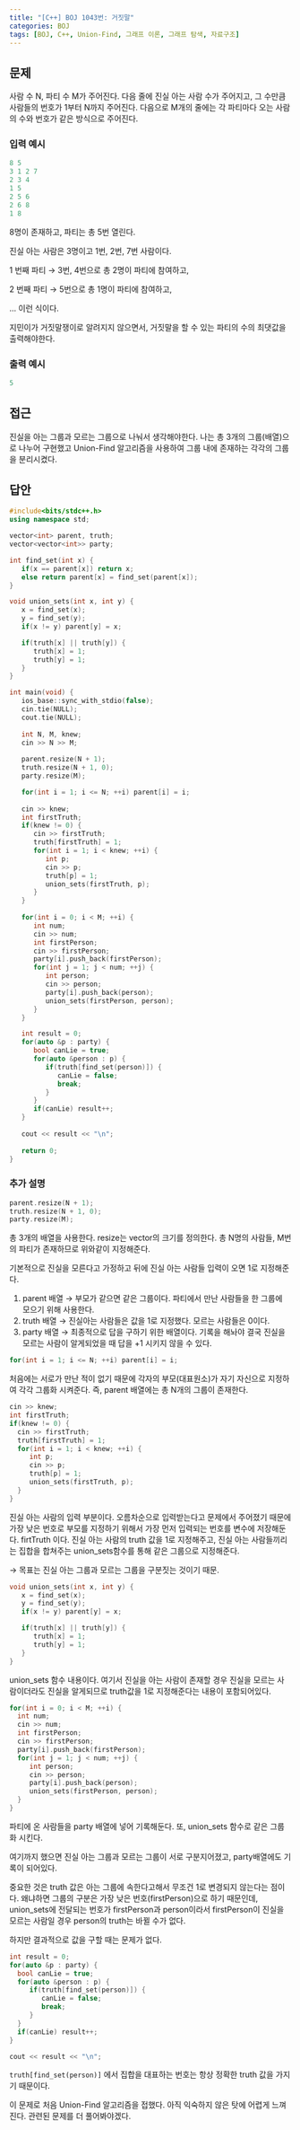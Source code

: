 ```yaml
---
title: "[C++] BOJ 1043번: 거짓말"
categories: BOJ
tags: [BOJ, C++, Union-Find, 그래프 이론, 그래프 탐색, 자료구조]
---
```


## 문제

사람 수 N, 파티 수 M가 주어진다. 다음 줄에 진실 아는 사람 수가 주어지고, 그 수만큼 사람들의 번호가 1부터 N까지 주어진다. 다음으로 M개의 줄에는 각 파티마다 오는 사람의 수와 번호가 같은 방식으로 주어진다.

### 입력 예시

```cpp
8 5
3 1 2 7
2 3 4
1 5
2 5 6
2 6 8
1 8
```

8명이 존재하고, 파티는 총 5번 열린다.

진실 아는 사람은 3명이고 1번, 2번, 7번 사람이다.

1 번째 파티 → 3번, 4번으로 총 2명이 파티에 참여하고,

2 번째 파티 → 5번으로 총 1명이 파티에 참여하고,

… 이런 식이다.

지민이가 거짓말쟁이로 알려지지 않으면서, 거짓말을 할 수 있는 파티의 수의 최댓값을 출력해야한다.

### 출력 예시

```cpp
5
```

## 접근

진실을 아는 그룹과 모르는 그룹으로 나눠서 생각해야한다. 나는 총 3개의 그룹(배열)으로 나누어 구현했고 Union-Find 알고리즘을 사용하여 그룹 내에 존재하는 각각의 그룹을 분리시켰다.

## 답안

```cpp
#include<bits/stdc++.h>
using namespace std;

vector<int> parent, truth;
vector<vector<int>> party;

int find_set(int x) {
   if(x == parent[x]) return x;
   else return parent[x] = find_set(parent[x]);
}

void union_sets(int x, int y) {
   x = find_set(x);
   y = find_set(y);
   if(x != y) parent[y] = x;

   if(truth[x] || truth[y]) {
      truth[x] = 1;
      truth[y] = 1;
   }
}

int main(void) {
   ios_base::sync_with_stdio(false);
   cin.tie(NULL);
   cout.tie(NULL);
   
   int N, M, knew;
   cin >> N >> M;
   
   parent.resize(N + 1);
   truth.resize(N + 1, 0);
   party.resize(M);

   for(int i = 1; i <= N; ++i) parent[i] = i;
   
   cin >> knew;
   int firstTruth;
   if(knew != 0) {
      cin >> firstTruth;
      truth[firstTruth] = 1;
      for(int i = 1; i < knew; ++i) {
         int p;
         cin >> p;
         truth[p] = 1;
         union_sets(firstTruth, p);
      }
   }
   
   for(int i = 0; i < M; ++i) {
      int num;
      cin >> num;
      int firstPerson;
      cin >> firstPerson;
      party[i].push_back(firstPerson);
      for(int j = 1; j < num; ++j) {
         int person;
         cin >> person;
         party[i].push_back(person);
         union_sets(firstPerson, person);
      }
   }

   int result = 0;
   for(auto &p : party) {
      bool canLie = true;
      for(auto &person : p) {
         if(truth[find_set(person)]) {
            canLie = false;
            break;
         }
      }
      if(canLie) result++;
   }
   
   cout << result << "\n";
   
   return 0;
}
```

### 추가 설명

```cpp
parent.resize(N + 1);
truth.resize(N + 1, 0);
party.resize(M);
```

총 3개의 배열을 사용한다. resize는 vector의 크기를 정의한다. 총 N명의 사람들, M번의 파티가 존재하므로 위와같이 지정해준다. 

기본적으로 진실을 모른다고 가정하고 뒤에 진실 아는 사람들 입력이 오면 1로 지정해준다.

1. parent 배열  → 부모가 같으면 같은 그룹이다. 파티에서 만난 사람들을 한 그룹에 모으기 위해 사용한다. 
2. truth 배열  → 진실아는 사람들은 값을 1로 지정했다. 모르는 사람들은 0이다.
3. party 배열 → 최종적으로 답을 구하기 위한 배열이다. 기록을 해놔야 결국 진실을 모르는 사람이 알게되었을 때 답을 +1 시키지 않을 수 있다.

```cpp
for(int i = 1; i <= N; ++i) parent[i] = i;
```

처음에는 서로가 만난 적이 없기 때문에 각자의 부모(대표원소)가 자기 자신으로 지정하여 각각 그룹화 시켜준다. 즉, parent 배열에는 총 N개의 그룹이 존재한다.

```cpp
cin >> knew;
int firstTruth;
if(knew != 0) {
  cin >> firstTruth;
  truth[firstTruth] = 1;
  for(int i = 1; i < knew; ++i) {
     int p;
     cin >> p;
     truth[p] = 1;
     union_sets(firstTruth, p);
  }
}
```

진실 아는 사람의 입력 부분이다. 오름차순으로 입력받는다고 문제에서 주어졌기 때문에 가장 낮은 번호로 부모를 지정하기 위해서 가장 먼저 입력되는 번호를 변수에 저장해둔다. firtTruth 이다. 진실 아는 사람의 truth 값을 1로 지정해주고, 진실 아는 사람들끼리는 집합을 합쳐주는 union_sets함수를 통해 같은 그룹으로 지정해준다.

→ 목표는 진실 아는 그룹과 모르는 그룹을 구분짓는 것이기 때문.

```cpp
void union_sets(int x, int y) {
   x = find_set(x);
   y = find_set(y);
   if(x != y) parent[y] = x;

   if(truth[x] || truth[y]) {
      truth[x] = 1;
      truth[y] = 1;
   }
}
```

union_sets 함수 내용이다. 여기서 진실을 아는 사람이 존재할 경우 진실을 모르는 사람이더라도 진실을 알게되므로 truth값을 1로 지정해준다는 내용이 포함되어있다.

```cpp
for(int i = 0; i < M; ++i) {
  int num;
  cin >> num;
  int firstPerson;
  cin >> firstPerson;
  party[i].push_back(firstPerson);
  for(int j = 1; j < num; ++j) {
     int person;
     cin >> person;
     party[i].push_back(person);
     union_sets(firstPerson, person);
  }
}
```

파티에 온 사람들을 party 배열에 넣어 기록해둔다. 또, union_sets 함수로 같은 그룹화 시킨다.

여기까지 했으면 진실 아는 그룹과 모르는 그룹이 서로 구분지어졌고, party배열에도 기록이 되어있다.

중요한 것은 truth 값은 아는 그룹에 속한다고해서 무조건 1로 변경되지 않는다는 점이다. 왜냐하면 그룹의 구분은 가장 낮은 번호(firstPerson)으로 하기 때문인데, union_sets에 전달되는 번호가 firstPerson과 person이라서 firstPerson이 진실을 모르는 사람일 경우 person의 truth는 바뀔 수가 없다.

하지만 결과적으로 값을 구할 때는 문제가 없다. 

```cpp
int result = 0;
for(auto &p : party) {
  bool canLie = true;
  for(auto &person : p) {
     if(truth[find_set(person)]) {
        canLie = false;
        break;
     }
  }
  if(canLie) result++;
}

cout << result << "\n";
```

`truth[find_set(person)]` 에서 집합을 대표하는 번호는 항상 정확한 truth 값을 가지기 때문이다.

이 문제로 처음 Union-Find 알고리즘을 접했다. 아직 익숙하지 않은 탓에 어렵게 느껴진다. 관련된 문제를 더 풀어봐야겠다.